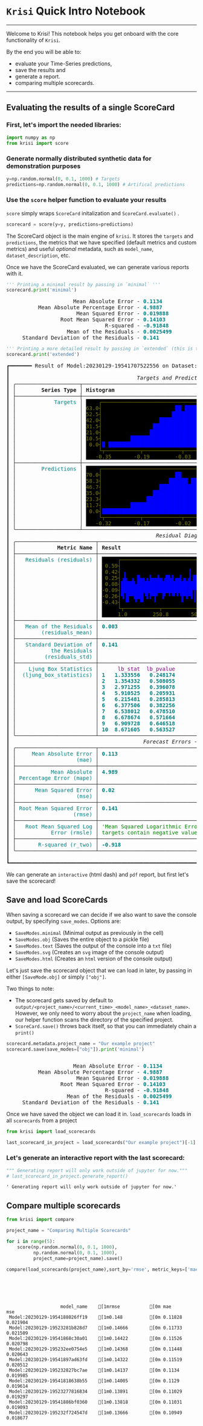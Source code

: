 # `Krisi` Quick Intro Notebook
---
Welcome to Krisi! This notebook helps you get onboard with the core functionality of `Krisi`.

By the end you will be able to:
* evaluate your Time-Series predictions, 
* save the results and 
* generate a report.
* comparing multiple scorecards.

---

## Evaluating the results of a single ScoreCard
### First, let's import the needed libraries:


```python
import numpy as np
from krisi import score
```

### Generate normally distributed synthetic data for demonstration purposes


```python
y=np.random.normal(0, 0.1, 1000) # Targets
predictions=np.random.normal(0, 0.1, 1000) # Artifical predictions
```

### Use the `score` helper function to evaluate your results

`score` simply wraps `ScoreCard` initalization and `ScoreCard.evaluate()` .


```python
scorecard = score(y=y, predictions=predictions)
```

The ScoreCard object is the main engine of `krisi`. It stores the `targets` and `predictions`, the metrics that we have specified (default metrics and custom metrics) and useful *optional* metadata, such as `model_name`, `dataset_description`, etc.

Once we have the ScoreCard evaluated, we can generate various reports with it.


```python
''' Printing a minimal result by passing in `minimal` '''
scorecard.print('minimal')
```


<pre style="white-space:pre;overflow-x:auto;line-height:normal;font-family:Menlo,'DejaVu Sans Mono',consolas,'Courier New',monospace">                     Mean Absolute Error - <span style="color: #008080; text-decoration-color: #008080; font-weight: bold">0.1134</span>         
          Mean Absolute Percentage Error - <span style="color: #008080; text-decoration-color: #008080; font-weight: bold">4.9887</span>         
                      Mean Squared Error - <span style="color: #008080; text-decoration-color: #008080; font-weight: bold">0.019888</span>       
                 Root Mean Squared Error - <span style="color: #008080; text-decoration-color: #008080; font-weight: bold">0.14103</span>        
                               R-squared - <span style="color: #008080; text-decoration-color: #008080; font-weight: bold">-0.91848</span>       
                   Mean of the Residuals - <span style="color: #008080; text-decoration-color: #008080; font-weight: bold">0.0025499</span>      
     Standard Deviation of the Residuals - <span style="color: #008080; text-decoration-color: #008080; font-weight: bold">0.141</span>          
</pre>




```python
''' Printing a more detailed result by passing in `extended` (this is the default) '''
scorecard.print('extended')
```


<pre style="white-space:pre;overflow-x:auto;line-height:normal;font-family:Menlo,'DejaVu Sans Mono',consolas,'Courier New',monospace">┏━━━━━━━ Result of Model:20230129-19541707522556 on Dataset:20230129-1954170b53b7e3 tested on outofsample ━━━━━━━━┓
┃                                                                                                                 ┃
┃ <span style="font-style: italic">                                       Targets and Predictions Analysis                                        </span> ┃
┃ ╭────────────────────┬──────────────────────────────────────────────────────────┬──────────────┬──────────────╮ ┃
┃ │<span style="font-weight: bold">        Series Type </span>│<span style="font-weight: bold"> Histogram                                                </span>│<span style="font-weight: bold">        Types </span>│<span style="font-weight: bold">     Indicies </span>│ ┃
┃ ├────────────────────┼──────────────────────────────────────────────────────────┼──────────────┼──────────────┤ ┃
┃ │<span style="color: #008080; text-decoration-color: #008080">            Targets </span>│<span style="color: #008080; text-decoration-color: #008080"> </span><span style="color: #008080; text-decoration-color: #008080; background-color: #000000">    </span><span style="color: #808000; text-decoration-color: #808000; background-color: #000000">┌──────────────────────────────────────────────────┐</span><span style="color: #008080; text-decoration-color: #008080"> </span>│<span style="color: #008080; text-decoration-color: #008080">      NaNs: 0 </span>│<span style="color: #008080; text-decoration-color: #008080">     Start: 0 </span>│ ┃
┃ │<span style="color: #008080; text-decoration-color: #008080">                    </span>│<span style="color: #008080; text-decoration-color: #008080"> </span><span style="color: #808000; text-decoration-color: #808000; background-color: #000000">63.0┤</span><span style="color: #008080; text-decoration-color: #008080; background-color: #000000">                       </span><span style="color: #0000ff; text-decoration-color: #0000ff; background-color: #000000">██</span><span style="color: #008080; text-decoration-color: #008080; background-color: #000000"> </span><span style="color: #0000ff; text-decoration-color: #0000ff; background-color: #000000">██████</span><span style="color: #008080; text-decoration-color: #008080; background-color: #000000">                  </span><span style="color: #808000; text-decoration-color: #808000; background-color: #000000">│</span><span style="color: #008080; text-decoration-color: #008080"> </span>│<span style="color: #008080; text-decoration-color: #008080">       dtype: </span>│<span style="color: #008080; text-decoration-color: #008080">     End: 999 </span>│ ┃
┃ │<span style="color: #008080; text-decoration-color: #008080">                    </span>│<span style="color: #008080; text-decoration-color: #008080"> </span><span style="color: #808000; text-decoration-color: #808000; background-color: #000000">52.5┤</span><span style="color: #008080; text-decoration-color: #008080; background-color: #000000">                      </span><span style="color: #0000ff; text-decoration-color: #0000ff; background-color: #000000">███████████</span><span style="color: #008080; text-decoration-color: #008080; background-color: #000000">                 </span><span style="color: #808000; text-decoration-color: #808000; background-color: #000000">│</span><span style="color: #008080; text-decoration-color: #008080"> </span>│<span style="color: #008080; text-decoration-color: #008080">      float64 </span>│<span style="color: #008080; text-decoration-color: #008080">              </span>│ ┃
┃ │<span style="color: #008080; text-decoration-color: #008080">                    </span>│<span style="color: #008080; text-decoration-color: #008080"> </span><span style="color: #808000; text-decoration-color: #808000; background-color: #000000">42.0┤</span><span style="color: #008080; text-decoration-color: #008080; background-color: #000000">                  </span><span style="color: #0000ff; text-decoration-color: #0000ff; background-color: #000000">████████████████</span><span style="color: #008080; text-decoration-color: #008080; background-color: #000000">  </span><span style="color: #0000ff; text-decoration-color: #0000ff; background-color: #000000">██</span><span style="color: #008080; text-decoration-color: #008080; background-color: #000000">            </span><span style="color: #808000; text-decoration-color: #808000; background-color: #000000">│</span><span style="color: #008080; text-decoration-color: #008080"> </span>│<span style="color: #008080; text-decoration-color: #008080">              </span>│<span style="color: #008080; text-decoration-color: #008080">              </span>│ ┃
┃ │<span style="color: #008080; text-decoration-color: #008080">                    </span>│<span style="color: #008080; text-decoration-color: #008080"> </span><span style="color: #808000; text-decoration-color: #808000; background-color: #000000">31.5┤</span><span style="color: #008080; text-decoration-color: #008080; background-color: #000000">                </span><span style="color: #0000ff; text-decoration-color: #0000ff; background-color: #000000">████████████████████████</span><span style="color: #008080; text-decoration-color: #008080; background-color: #000000">          </span><span style="color: #808000; text-decoration-color: #808000; background-color: #000000">│</span><span style="color: #008080; text-decoration-color: #008080"> </span>│<span style="color: #008080; text-decoration-color: #008080">              </span>│<span style="color: #008080; text-decoration-color: #008080">              </span>│ ┃
┃ │<span style="color: #008080; text-decoration-color: #008080">                    </span>│<span style="color: #008080; text-decoration-color: #008080"> </span><span style="color: #808000; text-decoration-color: #808000; background-color: #000000">21.0┤</span><span style="color: #008080; text-decoration-color: #008080; background-color: #000000">               </span><span style="color: #0000ff; text-decoration-color: #0000ff; background-color: #000000">█████████████████████████</span><span style="color: #008080; text-decoration-color: #008080; background-color: #000000"> </span><span style="color: #0000ff; text-decoration-color: #0000ff; background-color: #000000">██</span><span style="color: #008080; text-decoration-color: #008080; background-color: #000000">       </span><span style="color: #808000; text-decoration-color: #808000; background-color: #000000">│</span><span style="color: #008080; text-decoration-color: #008080"> </span>│<span style="color: #008080; text-decoration-color: #008080">              </span>│<span style="color: #008080; text-decoration-color: #008080">              </span>│ ┃
┃ │<span style="color: #008080; text-decoration-color: #008080">                    </span>│<span style="color: #008080; text-decoration-color: #008080"> </span><span style="color: #808000; text-decoration-color: #808000; background-color: #000000">10.5┤</span><span style="color: #008080; text-decoration-color: #008080; background-color: #000000">         </span><span style="color: #0000ff; text-decoration-color: #0000ff; background-color: #000000">█████████████████████████████████████</span><span style="color: #008080; text-decoration-color: #008080; background-color: #000000">    </span><span style="color: #808000; text-decoration-color: #808000; background-color: #000000">│</span><span style="color: #008080; text-decoration-color: #008080"> </span>│<span style="color: #008080; text-decoration-color: #008080">              </span>│<span style="color: #008080; text-decoration-color: #008080">              </span>│ ┃
┃ │<span style="color: #008080; text-decoration-color: #008080">                    </span>│<span style="color: #008080; text-decoration-color: #008080"> </span><span style="color: #808000; text-decoration-color: #808000; background-color: #000000"> 0.0┤</span><span style="color: #0000ff; text-decoration-color: #0000ff; background-color: #000000">█ █████████████████████████████████████████████ ██</span><span style="color: #808000; text-decoration-color: #808000; background-color: #000000">│</span><span style="color: #008080; text-decoration-color: #008080"> </span>│<span style="color: #008080; text-decoration-color: #008080">              </span>│<span style="color: #008080; text-decoration-color: #008080">              </span>│ ┃
┃ │<span style="color: #008080; text-decoration-color: #008080">                    </span>│<span style="color: #008080; text-decoration-color: #008080"> </span><span style="color: #008080; text-decoration-color: #008080; background-color: #000000">    </span><span style="color: #808000; text-decoration-color: #808000; background-color: #000000">└┬───────────┬────────────┬───────────┬───────────┬┘</span><span style="color: #008080; text-decoration-color: #008080"> </span>│<span style="color: #008080; text-decoration-color: #008080">              </span>│<span style="color: #008080; text-decoration-color: #008080">              </span>│ ┃
┃ │<span style="color: #008080; text-decoration-color: #008080">                    </span>│<span style="color: #008080; text-decoration-color: #008080"> </span><span style="color: #008080; text-decoration-color: #008080; background-color: #000000">   </span><span style="color: #808000; text-decoration-color: #808000; background-color: #000000">-0.35</span><span style="color: #008080; text-decoration-color: #008080; background-color: #000000">       </span><span style="color: #808000; text-decoration-color: #808000; background-color: #000000">-0.19</span><span style="color: #008080; text-decoration-color: #008080; background-color: #000000">        </span><span style="color: #808000; text-decoration-color: #808000; background-color: #000000">-0.03</span><span style="color: #008080; text-decoration-color: #008080; background-color: #000000">       </span><span style="color: #808000; text-decoration-color: #808000; background-color: #000000">0.13</span><span style="color: #008080; text-decoration-color: #008080; background-color: #000000">       </span><span style="color: #808000; text-decoration-color: #808000; background-color: #000000">0.29</span><span style="color: #008080; text-decoration-color: #008080; background-color: #000000"> </span><span style="color: #008080; text-decoration-color: #008080"> </span>│<span style="color: #008080; text-decoration-color: #008080">              </span>│<span style="color: #008080; text-decoration-color: #008080">              </span>│ ┃
┃ ├────────────────────┼──────────────────────────────────────────────────────────┼──────────────┼──────────────┤ ┃
┃ │<span style="color: #008080; text-decoration-color: #008080">        Predictions </span>│<span style="color: #008080; text-decoration-color: #008080"> </span><span style="color: #008080; text-decoration-color: #008080; background-color: #000000">    </span><span style="color: #808000; text-decoration-color: #808000; background-color: #000000">┌──────────────────────────────────────────────────┐</span><span style="color: #008080; text-decoration-color: #008080"> </span>│<span style="color: #008080; text-decoration-color: #008080">      NaNs: 0 </span>│<span style="color: #008080; text-decoration-color: #008080">     Start: 0 </span>│ ┃
┃ │<span style="color: #008080; text-decoration-color: #008080">                    </span>│<span style="color: #008080; text-decoration-color: #008080"> </span><span style="color: #808000; text-decoration-color: #808000; background-color: #000000">70.0┤</span><span style="color: #008080; text-decoration-color: #008080; background-color: #000000">                       </span><span style="color: #0000ff; text-decoration-color: #0000ff; background-color: #000000">██</span><span style="color: #008080; text-decoration-color: #008080; background-color: #000000">                         </span><span style="color: #808000; text-decoration-color: #808000; background-color: #000000">│</span><span style="color: #008080; text-decoration-color: #008080"> </span>│<span style="color: #008080; text-decoration-color: #008080">       dtype: </span>│<span style="color: #008080; text-decoration-color: #008080">     End: 999 </span>│ ┃
┃ │<span style="color: #008080; text-decoration-color: #008080">                    </span>│<span style="color: #008080; text-decoration-color: #008080"> </span><span style="color: #808000; text-decoration-color: #808000; background-color: #000000">58.3┤</span><span style="color: #008080; text-decoration-color: #008080; background-color: #000000">                     </span><span style="color: #0000ff; text-decoration-color: #0000ff; background-color: #000000">██████</span><span style="color: #008080; text-decoration-color: #008080; background-color: #000000"> </span><span style="color: #0000ff; text-decoration-color: #0000ff; background-color: #000000">█████</span><span style="color: #008080; text-decoration-color: #008080; background-color: #000000">                 </span><span style="color: #808000; text-decoration-color: #808000; background-color: #000000">│</span><span style="color: #008080; text-decoration-color: #008080"> </span>│<span style="color: #008080; text-decoration-color: #008080">      float64 </span>│<span style="color: #008080; text-decoration-color: #008080">              </span>│ ┃
┃ │<span style="color: #008080; text-decoration-color: #008080">                    </span>│<span style="color: #008080; text-decoration-color: #008080"> </span><span style="color: #808000; text-decoration-color: #808000; background-color: #000000">46.7┤</span><span style="color: #008080; text-decoration-color: #008080; background-color: #000000">                  </span><span style="color: #0000ff; text-decoration-color: #0000ff; background-color: #000000">██████████████████</span><span style="color: #008080; text-decoration-color: #008080; background-color: #000000">              </span><span style="color: #808000; text-decoration-color: #808000; background-color: #000000">│</span><span style="color: #008080; text-decoration-color: #008080"> </span>│<span style="color: #008080; text-decoration-color: #008080">              </span>│<span style="color: #008080; text-decoration-color: #008080">              </span>│ ┃
┃ │<span style="color: #008080; text-decoration-color: #008080">                    </span>│<span style="color: #008080; text-decoration-color: #008080"> </span><span style="color: #808000; text-decoration-color: #808000; background-color: #000000">35.0┤</span><span style="color: #008080; text-decoration-color: #008080; background-color: #000000">                </span><span style="color: #0000ff; text-decoration-color: #0000ff; background-color: #000000">████████████████████</span><span style="color: #008080; text-decoration-color: #008080; background-color: #000000">              </span><span style="color: #808000; text-decoration-color: #808000; background-color: #000000">│</span><span style="color: #008080; text-decoration-color: #008080"> </span>│<span style="color: #008080; text-decoration-color: #008080">              </span>│<span style="color: #008080; text-decoration-color: #008080">              </span>│ ┃
┃ │<span style="color: #008080; text-decoration-color: #008080">                    </span>│<span style="color: #008080; text-decoration-color: #008080"> </span><span style="color: #808000; text-decoration-color: #808000; background-color: #000000">23.3┤</span><span style="color: #008080; text-decoration-color: #008080; background-color: #000000">              </span><span style="color: #0000ff; text-decoration-color: #0000ff; background-color: #000000">██████████████████████████</span><span style="color: #008080; text-decoration-color: #008080; background-color: #000000">          </span><span style="color: #808000; text-decoration-color: #808000; background-color: #000000">│</span><span style="color: #008080; text-decoration-color: #008080"> </span>│<span style="color: #008080; text-decoration-color: #008080">              </span>│<span style="color: #008080; text-decoration-color: #008080">              </span>│ ┃
┃ │<span style="color: #008080; text-decoration-color: #008080">                    </span>│<span style="color: #008080; text-decoration-color: #008080"> </span><span style="color: #808000; text-decoration-color: #808000; background-color: #000000">11.7┤</span><span style="color: #008080; text-decoration-color: #008080; background-color: #000000">         </span><span style="color: #0000ff; text-decoration-color: #0000ff; background-color: #000000">██████████████████████████████████</span><span style="color: #008080; text-decoration-color: #008080; background-color: #000000">       </span><span style="color: #808000; text-decoration-color: #808000; background-color: #000000">│</span><span style="color: #008080; text-decoration-color: #008080"> </span>│<span style="color: #008080; text-decoration-color: #008080">              </span>│<span style="color: #008080; text-decoration-color: #008080">              </span>│ ┃
┃ │<span style="color: #008080; text-decoration-color: #008080">                    </span>│<span style="color: #008080; text-decoration-color: #008080"> </span><span style="color: #808000; text-decoration-color: #808000; background-color: #000000"> 0.0┤</span><span style="color: #0000ff; text-decoration-color: #0000ff; background-color: #000000">██████████████████████████████████████████████████</span><span style="color: #808000; text-decoration-color: #808000; background-color: #000000">│</span><span style="color: #008080; text-decoration-color: #008080"> </span>│<span style="color: #008080; text-decoration-color: #008080">              </span>│<span style="color: #008080; text-decoration-color: #008080">              </span>│ ┃
┃ │<span style="color: #008080; text-decoration-color: #008080">                    </span>│<span style="color: #008080; text-decoration-color: #008080"> </span><span style="color: #008080; text-decoration-color: #008080; background-color: #000000">    </span><span style="color: #808000; text-decoration-color: #808000; background-color: #000000">└┬───────────┬────────────┬───────────┬───────────┬┘</span><span style="color: #008080; text-decoration-color: #008080"> </span>│<span style="color: #008080; text-decoration-color: #008080">              </span>│<span style="color: #008080; text-decoration-color: #008080">              </span>│ ┃
┃ │<span style="color: #008080; text-decoration-color: #008080">                    </span>│<span style="color: #008080; text-decoration-color: #008080"> </span><span style="color: #008080; text-decoration-color: #008080; background-color: #000000">   </span><span style="color: #808000; text-decoration-color: #808000; background-color: #000000">-0.32</span><span style="color: #008080; text-decoration-color: #008080; background-color: #000000">       </span><span style="color: #808000; text-decoration-color: #808000; background-color: #000000">-0.17</span><span style="color: #008080; text-decoration-color: #008080; background-color: #000000">        </span><span style="color: #808000; text-decoration-color: #808000; background-color: #000000">-0.02</span><span style="color: #008080; text-decoration-color: #008080; background-color: #000000">       </span><span style="color: #808000; text-decoration-color: #808000; background-color: #000000">0.14</span><span style="color: #008080; text-decoration-color: #008080; background-color: #000000">       </span><span style="color: #808000; text-decoration-color: #808000; background-color: #000000">0.29</span><span style="color: #008080; text-decoration-color: #008080; background-color: #000000"> </span><span style="color: #008080; text-decoration-color: #008080"> </span>│<span style="color: #008080; text-decoration-color: #008080">              </span>│<span style="color: #008080; text-decoration-color: #008080">              </span>│ ┃
┃ ╰────────────────────┴──────────────────────────────────────────────────────────┴──────────────┴──────────────╯ ┃
┃ <span style="font-style: italic">                                             Residual Diagnostics                                              </span> ┃
┃ ╭─────────────────────────┬──────────────────────────────────────────────────────────┬────────────────────────╮ ┃
┃ │<span style="font-weight: bold">             Metric Name </span>│<span style="font-weight: bold"> Result                                                   </span>│<span style="font-weight: bold"> Parameters             </span>│ ┃
┃ ├─────────────────────────┼──────────────────────────────────────────────────────────┼────────────────────────┤ ┃
┃ │<span style="color: #008080; text-decoration-color: #008080">   Residuals (residuals) </span>│<span style="color: #800080; text-decoration-color: #800080"> </span><span style="color: #800080; text-decoration-color: #800080; background-color: #000000">     </span><span style="color: #808000; text-decoration-color: #808000; background-color: #000000">┌─────────────────────────────────────────────────┐</span><span style="color: #800080; text-decoration-color: #800080"> </span>│<span style="color: #008000; text-decoration-color: #008000"> </span><span style="color: #008000; text-decoration-color: #008000; font-weight: bold">{}</span><span style="color: #008000; text-decoration-color: #008000">                     </span>│ ┃
┃ │<span style="color: #008080; text-decoration-color: #008080">                         </span>│<span style="color: #800080; text-decoration-color: #800080"> </span><span style="color: #808000; text-decoration-color: #808000; background-color: #000000"> 0.59┤</span><span style="color: #800080; text-decoration-color: #800080; background-color: #000000">                        </span><span style="color: #0000ff; text-decoration-color: #0000ff; background-color: #000000">▐</span><span style="color: #800080; text-decoration-color: #800080; background-color: #000000">                        </span><span style="color: #808000; text-decoration-color: #808000; background-color: #000000">│</span><span style="color: #800080; text-decoration-color: #800080"> </span>│<span style="color: #008000; text-decoration-color: #008000">                        </span>│ ┃
┃ │<span style="color: #008080; text-decoration-color: #008080">                         </span>│<span style="color: #800080; text-decoration-color: #800080"> </span><span style="color: #808000; text-decoration-color: #808000; background-color: #000000"> 0.42┤</span><span style="color: #800080; text-decoration-color: #800080; background-color: #000000"> </span><span style="color: #0000ff; text-decoration-color: #0000ff; background-color: #000000">▖</span><span style="color: #800080; text-decoration-color: #800080; background-color: #000000">                   </span><span style="color: #0000ff; text-decoration-color: #0000ff; background-color: #000000">▐</span><span style="color: #800080; text-decoration-color: #800080; background-color: #000000">  </span><span style="color: #0000ff; text-decoration-color: #0000ff; background-color: #000000">▐</span><span style="color: #800080; text-decoration-color: #800080; background-color: #000000">  </span><span style="color: #0000ff; text-decoration-color: #0000ff; background-color: #000000">▗</span><span style="color: #800080; text-decoration-color: #800080; background-color: #000000"> </span><span style="color: #0000ff; text-decoration-color: #0000ff; background-color: #000000">▖▗</span><span style="color: #800080; text-decoration-color: #800080; background-color: #000000">         </span><span style="color: #0000ff; text-decoration-color: #0000ff; background-color: #000000">▖▐</span><span style="color: #800080; text-decoration-color: #800080; background-color: #000000">     </span><span style="color: #0000ff; text-decoration-color: #0000ff; background-color: #000000">▗</span><span style="color: #800080; text-decoration-color: #800080; background-color: #000000"> </span><span style="color: #808000; text-decoration-color: #808000; background-color: #000000">│</span><span style="color: #800080; text-decoration-color: #800080"> </span>│<span style="color: #008000; text-decoration-color: #008000">                        </span>│ ┃
┃ │<span style="color: #008080; text-decoration-color: #008080">                         </span>│<span style="color: #800080; text-decoration-color: #800080"> </span><span style="color: #808000; text-decoration-color: #808000; background-color: #000000"> 0.25┤</span><span style="color: #0000ff; text-decoration-color: #0000ff; background-color: #000000">▗▙</span><span style="color: #800080; text-decoration-color: #800080; background-color: #000000"> </span><span style="color: #0000ff; text-decoration-color: #0000ff; background-color: #000000">▗</span><span style="color: #800080; text-decoration-color: #800080; background-color: #000000"> </span><span style="color: #0000ff; text-decoration-color: #0000ff; background-color: #000000">█▄▖▖▙▄▟▄▗█▙▌▄▟▗▖▟▐██▄▐▟█▙▟▟▟▐▄▄▖▗▌█▙▟▟█▄▖▟█▖</span><span style="color: #808000; text-decoration-color: #808000; background-color: #000000">│</span><span style="color: #800080; text-decoration-color: #800080"> </span>│<span style="color: #008000; text-decoration-color: #008000">                        </span>│ ┃
┃ │<span style="color: #008080; text-decoration-color: #008080">                         </span>│<span style="color: #800080; text-decoration-color: #800080"> </span><span style="color: #808000; text-decoration-color: #808000; background-color: #000000"> 0.08┤</span><span style="color: #0000ff; text-decoration-color: #0000ff; background-color: #000000">████▙████████████████████████████████████████████</span><span style="color: #808000; text-decoration-color: #808000; background-color: #000000">│</span><span style="color: #800080; text-decoration-color: #800080"> </span>│<span style="color: #008000; text-decoration-color: #008000">                        </span>│ ┃
┃ │<span style="color: #008080; text-decoration-color: #008080">                         </span>│<span style="color: #800080; text-decoration-color: #800080"> </span><span style="color: #808000; text-decoration-color: #808000; background-color: #000000">-0.09┤</span><span style="color: #0000ff; text-decoration-color: #0000ff; background-color: #000000">██████████████████████▛▛███▛███████████▜█████████</span><span style="color: #808000; text-decoration-color: #808000; background-color: #000000">│</span><span style="color: #800080; text-decoration-color: #800080"> </span>│<span style="color: #008000; text-decoration-color: #008000">                        </span>│ ┃
┃ │<span style="color: #008080; text-decoration-color: #008080">                         </span>│<span style="color: #800080; text-decoration-color: #800080"> </span><span style="color: #808000; text-decoration-color: #808000; background-color: #000000">-0.26┤</span><span style="color: #0000ff; text-decoration-color: #0000ff; background-color: #000000">▜▐▛▀███▝▌▛▜▘</span><span style="color: #800080; text-decoration-color: #800080; background-color: #000000"> </span><span style="color: #0000ff; text-decoration-color: #0000ff; background-color: #000000">▛</span><span style="color: #800080; text-decoration-color: #800080; background-color: #000000"> </span><span style="color: #0000ff; text-decoration-color: #0000ff; background-color: #000000">▘▀▝▝▛▜▀▌▌▛█▜▘▀▛▝▝▘▝▝▀▀</span><span style="color: #800080; text-decoration-color: #800080; background-color: #000000"> </span><span style="color: #0000ff; text-decoration-color: #0000ff; background-color: #000000">▀▝███▛▐▀▐▜▀</span><span style="color: #808000; text-decoration-color: #808000; background-color: #000000">│</span><span style="color: #800080; text-decoration-color: #800080"> </span>│<span style="color: #008000; text-decoration-color: #008000">                        </span>│ ┃
┃ │<span style="color: #008080; text-decoration-color: #008080">                         </span>│<span style="color: #800080; text-decoration-color: #800080"> </span><span style="color: #808000; text-decoration-color: #808000; background-color: #000000">-0.43┤</span><span style="color: #800080; text-decoration-color: #800080; background-color: #000000"> </span><span style="color: #0000ff; text-decoration-color: #0000ff; background-color: #000000">▝▘</span><span style="color: #800080; text-decoration-color: #800080; background-color: #000000"> </span><span style="color: #0000ff; text-decoration-color: #0000ff; background-color: #000000">▝</span><span style="color: #800080; text-decoration-color: #800080; background-color: #000000"> </span><span style="color: #0000ff; text-decoration-color: #0000ff; background-color: #000000">▀</span><span style="color: #800080; text-decoration-color: #800080; background-color: #000000">   </span><span style="color: #0000ff; text-decoration-color: #0000ff; background-color: #000000">▝</span><span style="color: #800080; text-decoration-color: #800080; background-color: #000000">        </span><span style="color: #0000ff; text-decoration-color: #0000ff; background-color: #000000">▘</span><span style="color: #800080; text-decoration-color: #800080; background-color: #000000">   </span><span style="color: #0000ff; text-decoration-color: #0000ff; background-color: #000000">▘</span><span style="color: #800080; text-decoration-color: #800080; background-color: #000000"> </span><span style="color: #0000ff; text-decoration-color: #0000ff; background-color: #000000">▜</span><span style="color: #800080; text-decoration-color: #800080; background-color: #000000">   </span><span style="color: #0000ff; text-decoration-color: #0000ff; background-color: #000000">▌</span><span style="color: #800080; text-decoration-color: #800080; background-color: #000000">          </span><span style="color: #0000ff; text-decoration-color: #0000ff; background-color: #000000">▜▝▝</span><span style="color: #800080; text-decoration-color: #800080; background-color: #000000"> </span><span style="color: #0000ff; text-decoration-color: #0000ff; background-color: #000000">▐</span><span style="color: #800080; text-decoration-color: #800080; background-color: #000000">    </span><span style="color: #808000; text-decoration-color: #808000; background-color: #000000">│</span><span style="color: #800080; text-decoration-color: #800080"> </span>│<span style="color: #008000; text-decoration-color: #008000">                        </span>│ ┃
┃ │<span style="color: #008080; text-decoration-color: #008080">                         </span>│<span style="color: #800080; text-decoration-color: #800080"> </span><span style="color: #800080; text-decoration-color: #800080; background-color: #000000">     </span><span style="color: #808000; text-decoration-color: #808000; background-color: #000000">└┬───────────┬───────────┬───────────┬───────────┬┘</span><span style="color: #800080; text-decoration-color: #800080"> </span>│<span style="color: #008000; text-decoration-color: #008000">                        </span>│ ┃
┃ │<span style="color: #008080; text-decoration-color: #008080">                         </span>│<span style="color: #800080; text-decoration-color: #800080"> </span><span style="color: #800080; text-decoration-color: #800080; background-color: #000000">     </span><span style="color: #808000; text-decoration-color: #808000; background-color: #000000">1.0</span><span style="color: #800080; text-decoration-color: #800080; background-color: #000000">        </span><span style="color: #808000; text-decoration-color: #808000; background-color: #000000">250.8</span><span style="color: #800080; text-decoration-color: #800080; background-color: #000000">       </span><span style="color: #808000; text-decoration-color: #808000; background-color: #000000">500.5</span><span style="color: #800080; text-decoration-color: #800080; background-color: #000000">       </span><span style="color: #808000; text-decoration-color: #808000; background-color: #000000">750.2</span><span style="color: #800080; text-decoration-color: #800080; background-color: #000000">    </span><span style="color: #808000; text-decoration-color: #808000; background-color: #000000">1000.0</span><span style="color: #800080; text-decoration-color: #800080; background-color: #000000"> </span><span style="color: #800080; text-decoration-color: #800080"> </span>│<span style="color: #008000; text-decoration-color: #008000">                        </span>│ ┃
┃ ├─────────────────────────┼──────────────────────────────────────────────────────────┼────────────────────────┤ ┃
┃ │<span style="color: #008080; text-decoration-color: #008080">   Mean of the Residuals </span>│<span style="color: #800080; text-decoration-color: #800080"> </span><span style="color: #008080; text-decoration-color: #008080; font-weight: bold">0.003</span><span style="color: #800080; text-decoration-color: #800080">                                                    </span>│<span style="color: #008000; text-decoration-color: #008000"> </span><span style="color: #008000; text-decoration-color: #008000; font-weight: bold">{}</span><span style="color: #008000; text-decoration-color: #008000">                     </span>│ ┃
┃ │<span style="color: #008080; text-decoration-color: #008080">        (residuals_mean) </span>│<span style="color: #800080; text-decoration-color: #800080">                                                          </span>│<span style="color: #008000; text-decoration-color: #008000">                        </span>│ ┃
┃ ├─────────────────────────┼──────────────────────────────────────────────────────────┼────────────────────────┤ ┃
┃ │<span style="color: #008080; text-decoration-color: #008080">   Standard Deviation of </span>│<span style="color: #800080; text-decoration-color: #800080"> </span><span style="color: #008080; text-decoration-color: #008080; font-weight: bold">0.141</span><span style="color: #800080; text-decoration-color: #800080">                                                    </span>│<span style="color: #008000; text-decoration-color: #008000"> </span><span style="color: #008000; text-decoration-color: #008000; font-weight: bold">{}</span><span style="color: #008000; text-decoration-color: #008000">                     </span>│ ┃
┃ │<span style="color: #008080; text-decoration-color: #008080">           the Residuals </span>│<span style="color: #800080; text-decoration-color: #800080">                                                          </span>│<span style="color: #008000; text-decoration-color: #008000">                        </span>│ ┃
┃ │<span style="color: #008080; text-decoration-color: #008080">         (residuals_std) </span>│<span style="color: #800080; text-decoration-color: #800080">                                                          </span>│<span style="color: #008000; text-decoration-color: #008000">                        </span>│ ┃
┃ ├─────────────────────────┼──────────────────────────────────────────────────────────┼────────────────────────┤ ┃
┃ │<span style="color: #008080; text-decoration-color: #008080">    Ljung Box Statistics </span>│<span style="color: #800080; text-decoration-color: #800080">      lb_stat  lb_pvalue                                  </span>│<span style="color: #008000; text-decoration-color: #008000"> </span><span style="color: #008000; text-decoration-color: #008000; font-weight: bold">{}</span><span style="color: #008000; text-decoration-color: #008000">                     </span>│ ┃
┃ │<span style="color: #008080; text-decoration-color: #008080">  (ljung_box_statistics) </span>│<span style="color: #800080; text-decoration-color: #800080"> </span><span style="color: #008080; text-decoration-color: #008080; font-weight: bold">1</span><span style="color: #800080; text-decoration-color: #800080">   </span><span style="color: #008080; text-decoration-color: #008080; font-weight: bold">1.333556</span><span style="color: #800080; text-decoration-color: #800080">   </span><span style="color: #008080; text-decoration-color: #008080; font-weight: bold">0.248174</span><span style="color: #800080; text-decoration-color: #800080">                                  </span>│<span style="color: #008000; text-decoration-color: #008000">                        </span>│ ┃
┃ │<span style="color: #008080; text-decoration-color: #008080">                         </span>│<span style="color: #800080; text-decoration-color: #800080"> </span><span style="color: #008080; text-decoration-color: #008080; font-weight: bold">2</span><span style="color: #800080; text-decoration-color: #800080">   </span><span style="color: #008080; text-decoration-color: #008080; font-weight: bold">1.354332</span><span style="color: #800080; text-decoration-color: #800080">   </span><span style="color: #008080; text-decoration-color: #008080; font-weight: bold">0.508055</span><span style="color: #800080; text-decoration-color: #800080">                                  </span>│<span style="color: #008000; text-decoration-color: #008000">                        </span>│ ┃
┃ │<span style="color: #008080; text-decoration-color: #008080">                         </span>│<span style="color: #800080; text-decoration-color: #800080"> </span><span style="color: #008080; text-decoration-color: #008080; font-weight: bold">3</span><span style="color: #800080; text-decoration-color: #800080">   </span><span style="color: #008080; text-decoration-color: #008080; font-weight: bold">2.971255</span><span style="color: #800080; text-decoration-color: #800080">   </span><span style="color: #008080; text-decoration-color: #008080; font-weight: bold">0.396078</span><span style="color: #800080; text-decoration-color: #800080">                                  </span>│<span style="color: #008000; text-decoration-color: #008000">                        </span>│ ┃
┃ │<span style="color: #008080; text-decoration-color: #008080">                         </span>│<span style="color: #800080; text-decoration-color: #800080"> </span><span style="color: #008080; text-decoration-color: #008080; font-weight: bold">4</span><span style="color: #800080; text-decoration-color: #800080">   </span><span style="color: #008080; text-decoration-color: #008080; font-weight: bold">5.910525</span><span style="color: #800080; text-decoration-color: #800080">   </span><span style="color: #008080; text-decoration-color: #008080; font-weight: bold">0.205931</span><span style="color: #800080; text-decoration-color: #800080">                                  </span>│<span style="color: #008000; text-decoration-color: #008000">                        </span>│ ┃
┃ │<span style="color: #008080; text-decoration-color: #008080">                         </span>│<span style="color: #800080; text-decoration-color: #800080"> </span><span style="color: #008080; text-decoration-color: #008080; font-weight: bold">5</span><span style="color: #800080; text-decoration-color: #800080">   </span><span style="color: #008080; text-decoration-color: #008080; font-weight: bold">6.215481</span><span style="color: #800080; text-decoration-color: #800080">   </span><span style="color: #008080; text-decoration-color: #008080; font-weight: bold">0.285813</span><span style="color: #800080; text-decoration-color: #800080">                                  </span>│<span style="color: #008000; text-decoration-color: #008000">                        </span>│ ┃
┃ │<span style="color: #008080; text-decoration-color: #008080">                         </span>│<span style="color: #800080; text-decoration-color: #800080"> </span><span style="color: #008080; text-decoration-color: #008080; font-weight: bold">6</span><span style="color: #800080; text-decoration-color: #800080">   </span><span style="color: #008080; text-decoration-color: #008080; font-weight: bold">6.377506</span><span style="color: #800080; text-decoration-color: #800080">   </span><span style="color: #008080; text-decoration-color: #008080; font-weight: bold">0.382256</span><span style="color: #800080; text-decoration-color: #800080">                                  </span>│<span style="color: #008000; text-decoration-color: #008000">                        </span>│ ┃
┃ │<span style="color: #008080; text-decoration-color: #008080">                         </span>│<span style="color: #800080; text-decoration-color: #800080"> </span><span style="color: #008080; text-decoration-color: #008080; font-weight: bold">7</span><span style="color: #800080; text-decoration-color: #800080">   </span><span style="color: #008080; text-decoration-color: #008080; font-weight: bold">6.538012</span><span style="color: #800080; text-decoration-color: #800080">   </span><span style="color: #008080; text-decoration-color: #008080; font-weight: bold">0.478510</span><span style="color: #800080; text-decoration-color: #800080">                                  </span>│<span style="color: #008000; text-decoration-color: #008000">                        </span>│ ┃
┃ │<span style="color: #008080; text-decoration-color: #008080">                         </span>│<span style="color: #800080; text-decoration-color: #800080"> </span><span style="color: #008080; text-decoration-color: #008080; font-weight: bold">8</span><span style="color: #800080; text-decoration-color: #800080">   </span><span style="color: #008080; text-decoration-color: #008080; font-weight: bold">6.678674</span><span style="color: #800080; text-decoration-color: #800080">   </span><span style="color: #008080; text-decoration-color: #008080; font-weight: bold">0.571664</span><span style="color: #800080; text-decoration-color: #800080">                                  </span>│<span style="color: #008000; text-decoration-color: #008000">                        </span>│ ┃
┃ │<span style="color: #008080; text-decoration-color: #008080">                         </span>│<span style="color: #800080; text-decoration-color: #800080"> </span><span style="color: #008080; text-decoration-color: #008080; font-weight: bold">9</span><span style="color: #800080; text-decoration-color: #800080">   </span><span style="color: #008080; text-decoration-color: #008080; font-weight: bold">6.909728</span><span style="color: #800080; text-decoration-color: #800080">   </span><span style="color: #008080; text-decoration-color: #008080; font-weight: bold">0.646518</span><span style="color: #800080; text-decoration-color: #800080">                                  </span>│<span style="color: #008000; text-decoration-color: #008000">                        </span>│ ┃
┃ │<span style="color: #008080; text-decoration-color: #008080">                         </span>│<span style="color: #800080; text-decoration-color: #800080"> </span><span style="color: #008080; text-decoration-color: #008080; font-weight: bold">10</span><span style="color: #800080; text-decoration-color: #800080">  </span><span style="color: #008080; text-decoration-color: #008080; font-weight: bold">8.671605</span><span style="color: #800080; text-decoration-color: #800080">   </span><span style="color: #008080; text-decoration-color: #008080; font-weight: bold">0.563527</span><span style="color: #800080; text-decoration-color: #800080">                                  </span>│<span style="color: #008000; text-decoration-color: #008000">                        </span>│ ┃
┃ ╰─────────────────────────┴──────────────────────────────────────────────────────────┴────────────────────────╯ ┃
┃ <span style="font-style: italic">                                         Forecast Errors - Regression                                          </span> ┃
┃ ╭─────────────────────────┬──────────────────────────────────────────────────────────┬────────────────────────╮ ┃
┃ │<span style="color: #008080; text-decoration-color: #008080">     Mean Absolute Error </span>│<span style="color: #800080; text-decoration-color: #800080"> </span><span style="color: #008080; text-decoration-color: #008080; font-weight: bold">0.113</span><span style="color: #800080; text-decoration-color: #800080">                                                    </span>│<span style="color: #008000; text-decoration-color: #008000"> </span><span style="color: #008000; text-decoration-color: #008000; font-weight: bold">{}</span><span style="color: #008000; text-decoration-color: #008000">                     </span>│ ┃
┃ │<span style="color: #008080; text-decoration-color: #008080">                   (mae) </span>│<span style="color: #800080; text-decoration-color: #800080">                                                          </span>│<span style="color: #008000; text-decoration-color: #008000">                        </span>│ ┃
┃ ├─────────────────────────┼──────────────────────────────────────────────────────────┼────────────────────────┤ ┃
┃ │<span style="color: #008080; text-decoration-color: #008080">           Mean Absolute </span>│<span style="color: #800080; text-decoration-color: #800080"> </span><span style="color: #008080; text-decoration-color: #008080; font-weight: bold">4.989</span><span style="color: #800080; text-decoration-color: #800080">                                                    </span>│<span style="color: #008000; text-decoration-color: #008000"> </span><span style="color: #008000; text-decoration-color: #008000; font-weight: bold">{}</span><span style="color: #008000; text-decoration-color: #008000">                     </span>│ ┃
┃ │<span style="color: #008080; text-decoration-color: #008080"> Percentage Error (mape) </span>│<span style="color: #800080; text-decoration-color: #800080">                                                          </span>│<span style="color: #008000; text-decoration-color: #008000">                        </span>│ ┃
┃ ├─────────────────────────┼──────────────────────────────────────────────────────────┼────────────────────────┤ ┃
┃ │<span style="color: #008080; text-decoration-color: #008080">      Mean Squared Error </span>│<span style="color: #800080; text-decoration-color: #800080"> </span><span style="color: #008080; text-decoration-color: #008080; font-weight: bold">0.02</span><span style="color: #800080; text-decoration-color: #800080">                                                     </span>│<span style="color: #008000; text-decoration-color: #008000"> </span><span style="color: #008000; text-decoration-color: #008000; font-weight: bold">{</span><span style="color: #008000; text-decoration-color: #008000">'squared'</span><span style="color: #008000; text-decoration-color: #008000">: </span><span style="color: #00ff00; text-decoration-color: #00ff00; font-style: italic">True</span><span style="color: #008000; text-decoration-color: #008000; font-weight: bold">}</span><span style="color: #008000; text-decoration-color: #008000">      </span>│ ┃
┃ │<span style="color: #008080; text-decoration-color: #008080">                   (mse) </span>│<span style="color: #800080; text-decoration-color: #800080">                                                          </span>│<span style="color: #008000; text-decoration-color: #008000">                        </span>│ ┃
┃ ├─────────────────────────┼──────────────────────────────────────────────────────────┼────────────────────────┤ ┃
┃ │<span style="color: #008080; text-decoration-color: #008080"> Root Mean Squared Error </span>│<span style="color: #800080; text-decoration-color: #800080"> </span><span style="color: #008080; text-decoration-color: #008080; font-weight: bold">0.141</span><span style="color: #800080; text-decoration-color: #800080">                                                    </span>│<span style="color: #008000; text-decoration-color: #008000"> </span><span style="color: #008000; text-decoration-color: #008000; font-weight: bold">{</span><span style="color: #008000; text-decoration-color: #008000">'squared'</span><span style="color: #008000; text-decoration-color: #008000">: </span><span style="color: #ff0000; text-decoration-color: #ff0000; font-style: italic">False</span><span style="color: #008000; text-decoration-color: #008000; font-weight: bold">}</span><span style="color: #008000; text-decoration-color: #008000">     </span>│ ┃
┃ │<span style="color: #008080; text-decoration-color: #008080">                  (rmse) </span>│<span style="color: #800080; text-decoration-color: #800080">                                                          </span>│<span style="color: #008000; text-decoration-color: #008000">                        </span>│ ┃
┃ ├─────────────────────────┼──────────────────────────────────────────────────────────┼────────────────────────┤ ┃
┃ │<span style="color: #008080; text-decoration-color: #008080">   Root Mean Squared Log </span>│<span style="color: #800080; text-decoration-color: #800080"> </span><span style="color: #008000; text-decoration-color: #008000">'Mean Squared Logarithmic Error cannot be used when </span><span style="color: #800080; text-decoration-color: #800080">     </span>│<span style="color: #008000; text-decoration-color: #008000"> </span><span style="color: #008000; text-decoration-color: #008000; font-weight: bold">{</span><span style="color: #008000; text-decoration-color: #008000">'squared'</span><span style="color: #008000; text-decoration-color: #008000">: </span><span style="color: #ff0000; text-decoration-color: #ff0000; font-style: italic">False</span><span style="color: #008000; text-decoration-color: #008000; font-weight: bold">}</span><span style="color: #008000; text-decoration-color: #008000">     </span>│ ┃
┃ │<span style="color: #008080; text-decoration-color: #008080">           Error (rmsle) </span>│<span style="color: #800080; text-decoration-color: #800080"> </span><span style="color: #008000; text-decoration-color: #008000">targets contain negative values.'</span><span style="color: #800080; text-decoration-color: #800080">                        </span>│<span style="color: #008000; text-decoration-color: #008000">                        </span>│ ┃
┃ ├─────────────────────────┼──────────────────────────────────────────────────────────┼────────────────────────┤ ┃
┃ │<span style="color: #008080; text-decoration-color: #008080">       R-squared (r_two) </span>│<span style="color: #800080; text-decoration-color: #800080"> </span><span style="color: #008080; text-decoration-color: #008080; font-weight: bold">-0.918</span><span style="color: #800080; text-decoration-color: #800080">                                                   </span>│<span style="color: #008000; text-decoration-color: #008000"> </span><span style="color: #008000; text-decoration-color: #008000; font-weight: bold">{}</span><span style="color: #008000; text-decoration-color: #008000">                     </span>│ ┃
┃ ╰─────────────────────────┴──────────────────────────────────────────────────────────┴────────────────────────╯ ┃
┃                                                                                                                 ┃
┗━━━━━━━━━━━━━━━━━━━━━━━━━━━━━━━━━━━━━━━━━━━━━━━━━━━━━━━━━━━━━━━━━━━━━━━━━━━━━━━━━━━━━━━━━━━━━━━━━━━━━━━━━━━━━━━━━┛
</pre>



We can generate an `interactive` (html dash) and `pdf` report, but first let's save the scorecard!

## Save and load ScoreCards

When saving a scorecard we can decide if we also want to save the console output, by specifying `save_modes`. Options are: 
   * `SaveModes.minimal` (Minimal output as previously in the cell)
   * `SaveModes.obj` (Saves the entire object to a pickle file)
   * `SaveModes.text` (Saves the output of the console into a `txt` file)
   * `SaveModes.svg` (Creates an `svg` image of the console output)
   * `SaveModes.html` (Creates an `html` version of the console output)

Let's just save the scorecard object that we can load in later, by passing in either `[SaveMode.obj]` or simply `["obj"]`.

Two things to note:
* The scorecard gets saved by default to `output/<project_name>/<current_time>_<model_name>_<dataset_name>`. However, we only need to worry about the `project_name` when loading, our helper function scans the directory of the specified project.
* `ScoreCard.save()` throws back itself, so that you can immediately chain a `print()`


```python
scorecard.metadata.project_name = "Our example project"
scorecard.save(save_modes=["obj"]).print('minimal')

```


<pre style="white-space:pre;overflow-x:auto;line-height:normal;font-family:Menlo,'DejaVu Sans Mono',consolas,'Courier New',monospace"></pre>




<pre style="white-space:pre;overflow-x:auto;line-height:normal;font-family:Menlo,'DejaVu Sans Mono',consolas,'Courier New',monospace">                     Mean Absolute Error - <span style="color: #008080; text-decoration-color: #008080; font-weight: bold">0.1134</span>         
          Mean Absolute Percentage Error - <span style="color: #008080; text-decoration-color: #008080; font-weight: bold">4.9887</span>         
                      Mean Squared Error - <span style="color: #008080; text-decoration-color: #008080; font-weight: bold">0.019888</span>       
                 Root Mean Squared Error - <span style="color: #008080; text-decoration-color: #008080; font-weight: bold">0.14103</span>        
                               R-squared - <span style="color: #008080; text-decoration-color: #008080; font-weight: bold">-0.91848</span>       
                   Mean of the Residuals - <span style="color: #008080; text-decoration-color: #008080; font-weight: bold">0.0025499</span>      
     Standard Deviation of the Residuals - <span style="color: #008080; text-decoration-color: #008080; font-weight: bold">0.141</span>          
</pre>



Once we have saved the object we can load it in. `load_scorecards` loads in all `scorecards` from a project


```python
from krisi import load_scorecards

last_scorecard_in_project = load_scorecards("Our example project")[-1]
```

### Let's generate an interactive report with the last scorecard:


```python
""" Generating report will only work outside of jupyter for now."""
# last_scorecard_in_project.generate_report()
```




    ' Generating report will only work outside of jupyter for now.'



## Compare multiple scorecards


```python
from krisi import compare

project_name = "Comparing Multiple Scorecards"

for i in range(5):
    score(np.random.normal(0, 0.1, 1000), 
          np.random.normal(0, 0.1, 1000), 
          project_name=project_name).save()

compare(load_scorecards(project_name),sort_by='rmse', metric_keys=['mae', 'mse'])
```


<pre style="white-space:pre;overflow-x:auto;line-height:normal;font-family:Menlo,'DejaVu Sans Mono',consolas,'Courier New',monospace"></pre>




<pre style="white-space:pre;overflow-x:auto;line-height:normal;font-family:Menlo,'DejaVu Sans Mono',consolas,'Courier New',monospace"></pre>




<pre style="white-space:pre;overflow-x:auto;line-height:normal;font-family:Menlo,'DejaVu Sans Mono',consolas,'Courier New',monospace"></pre>




<pre style="white-space:pre;overflow-x:auto;line-height:normal;font-family:Menlo,'DejaVu Sans Mono',consolas,'Courier New',monospace"></pre>




<pre style="white-space:pre;overflow-x:auto;line-height:normal;font-family:Menlo,'DejaVu Sans Mono',consolas,'Courier New',monospace"></pre>



                        model_name    [1mrmse           [0m mae            mse            
     Model:20230129-1954188026ff19    [1m0.148          [0m 0.11828        0.021904       
     Model:20230129-19523281b828d7    [1m0.14666        [0m 0.11733        0.021509       
     Model:20230129-19541868c30a01    [1m0.14422        [0m 0.11526        0.020798       
     Model:20230129-195232ee0754e5    [1m0.14368        [0m 0.11448        0.020643       
     Model:20230129-19541897ad63fd    [1m0.14322        [0m 0.11519        0.020512       
     Model:20230129-195232827bc7ae    [1m0.14137        [0m 0.1134         0.019985       
     Model:20230129-19541818638b55    [1m0.14005        [0m 0.1129         0.019614       
     Model:20230129-19523277816834    [1m0.13891        [0m 0.11029        0.019297       
     Model:20230129-19541886bf0360    [1m0.13818        [0m 0.11031        0.019093       
     Model:20230129-195232f724547d    [1m0.13666        [0m 0.10949        0.018677       



```python

```
